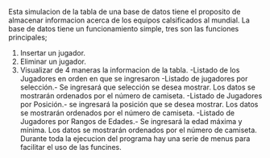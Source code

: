 Esta simulacion de la tabla de una base de datos tiene el proposito de almacenar informacion acerca de los equipos calsificados al mundial.
La base de datos tiene un funcionamiento simple, tres son las funciones principales;
1. Insertar un jugador.
2. Eliminar un jugador.
3. Visualizar de 4 maneras la informacion de la tabla.
	-Listado de los Jugadores en orden en que se ingresaron
	-Listado de jugadores por selección.- Se ingresará que selección se desea mostrar. Los
	datos se mostrarán ordenados por el número de camiseta.
 	-Listado de Jugadores por Posición.- se ingresará la posición que se desea mostrar. Los
	datos se mostrarán ordenados por el número de camiseta.
 	-Listado de Jugadores por Rangos de Edades.- Se ingresará la edad máxima y mínima. Los
	datos se mostrarán ordenados por el número de camiseta.
Durante toda la ejecucion del programa hay una serie de menus para facilitar el uso de las funcines.
